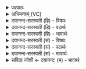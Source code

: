 <details><summary>पदपाठः</summary>

प्रप्रेति॒ प्रऽप्र॑। अ॒यम्। अ॒ग्निः। भ॒र॒तस्य॑। शृ॒ण्वे॒। वि। यत्। सूर्य्यः॑। न। रोच॑ते। बृ॒हत्। भाः। अ॒भि। यः। पू॒रुम्। पृत॑नासु। त॒स्थौ। दी॒दाय॑। दैव्यः॑। अति॑थिः। शि॒वः। नः॒। ३४।
</details>

<details><summary>अधिमन्त्रम् (VC)</summary>

- अग्निर्देवता
- वसिष्ठ ऋषिः
- आर्षी त्रिष्टुप्
- धैवतः
</details>

<details><summary>दयानन्द-सरस्वती (हि) - विषयः</summary>

फिर कैसे पुरुष को राजव्यवहार में नियुक्त करें, यह विषय अगले मन्त्र में कहा है ॥
</details>

<details><summary>दयानन्द-सरस्वती (हि) - पदार्थः</summary>

पदार्थान्वयभाषाः -  हे राजा और प्रजा के पुरुषो ! तुम लोगों को चाहिये कि (यत्) जो (अयम्) यह (अग्निः) सेनापति (सूर्य्यः) सूर्य्य के (न) समान (बृहद्भाः) अत्यन्त प्रकाश से युक्त (प्रप्र) अतिप्रकर्ष के साथ (रोचते) प्रकाशित होता है, (यः) जो (नः) हमारी (पृतनासु) सेनाओं में (पूरुम्) पूर्ण बलयुक्त सेनाध्यक्ष के निकट (अभितस्थौ) सब प्रकार स्थित होवे (दैव्यः) विद्वानों का प्रिय (अतिथिः) नित्य भ्रमण करनेहारा अतिथि (शिवः) मङ्गलदाता विद्वान् पुरुष (दीदाय) विद्या और धर्म को प्रकाशित करे, जिसको मैं (भरतस्य) सेवने योग्य राज्य का रक्षक (शृण्वे) सुनता हूँ, उसको सेना का अधिपति करो ॥३४ ॥
</details>

<details><summary>दयानन्द-सरस्वती (हि) - भावार्थः</summary>

भावार्थभाषाः -  इस मन्त्र में उपमालङ्कार है। मनुष्यों को चाहिये कि जिस पुण्य कीर्त्ति पुरुष का शत्रुओं में विजय और विद्याप्रचार सुना जावे, उस कुलीन पुरुष को सेना को युद्ध कराने हारा अधिकारी करें ॥३४ ॥
</details>

<details><summary>दयानन्द-सरस्वती (सं) - विषयः</summary>

पुनः कीदृशं जनं राजव्यवहारे नियुञ्जीरन्नित्याह ॥
</details>

<details><summary>दयानन्द-सरस्वती (सं) - पदार्थः</summary>

पदार्थान्वयभाषाः -  हे राजप्रजाजनाः ! यूयं यद्योऽयमग्निः सूर्यो न बृहद्भाः प्रप्र रोचते, यो नः पृतनासु पूरुमभि तस्थौ, दैव्योऽतिथिः शिवो विद्या दीदाय, यमहं भरतस्य रक्षकं शृण्वे तं सेनापतिं कुरुत ॥३४ ॥
</details>

<details><summary>दयानन्द-सरस्वती (सं) - भावार्थः</summary>

भावार्थभाषाः -  अत्रोपमालङ्कारः। मनुष्यैः यस्य पुण्यकीर्त्तेः पुरुषस्य शत्रुषु विजयो विद्याप्रचारश्च श्रूयते, स कुलीनः सेनाया योधयिताऽधिकर्त्तव्यः ॥३४ ॥
</details>

<details><summary>सविता जोशी ← दयानन्दः (म) - भावार्थः</summary>

भावार्थभाषाः -  या मंत्रात उपमालंकार आहे. शत्रूंवर विजय प्राप्त करणे व विद्याप्रसार करणे यासंबंधी ज्या माणसाची कीर्ती उत्तम असेल त्या कुलीन पुरुषाला माणसांनी सेनेचा अधिकारी बनवावे.
</details>